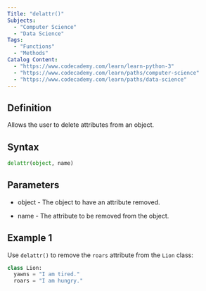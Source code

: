 ```yaml
---
Title: "delattr()"
Subjects:
  - "Computer Science"
  - "Data Science"
Tags:
  - "Functions"
  - "Methods"
Catalog Content:
  - "https://www.codecademy.com/learn/learn-python-3"
  - "https://www.codecademy.com/learn/paths/computer-science"
  - "https://www.codecademy.com/learn/paths/data-science"
---
```


## Definition

Allows the user to delete attributes from an object.

## Syntax

```py
delattr(object, name)
```

## Parameters

* object - The object to have an attribute removed.

* name - The attribute to be removed from the object.

## Example 1

Use `delattr()` to remove the `roars` attribute from the  `Lion` class:

```py
class Lion:
  yawns = "I am tired."
  roars = "I am hungry."


```
